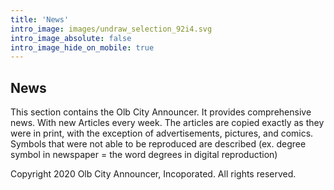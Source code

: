 ```yaml
---
title: 'News'
intro_image: images/undraw_selection_92i4.svg
intro_image_absolute: false
intro_image_hide_on_mobile: true
---
```

## News

This section contains the Olb City Announcer. It provides comprehensive news. 
With new Articles every week.
The articles are copied exactly as they were in print, with the exception of advertisements, pictures, and comics. Symbols that were not able to be reproduced are described (ex. degree symbol in newspaper = the word degrees in digital reproduction)

Copyright 2020 Olb City Announcer, Incoporated. All rights reserved.


  
  
